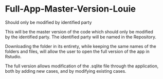 # Full-App-Master-Version-Louie
Should only be modified by identified party

This will be the master version of the code which should only be modified by the identified party. The identified party will be named in the Repository.

Downloading the folder in its entirety, while keeping the same names of the folders and files, will allow the user to open the full version of the app in Rstudio.

The full version allows modification of the .sqlite file through the application, both by adding new cases, and by modifying existing cases.
